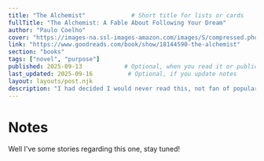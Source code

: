 ```yaml
---
title: "The Alchemist"             # Short title for lists or cards
fullTitle: "The Alchemist: A Fable About Following Your Dream"
author: "Paulo Coelho"
cover: "https://images-na.ssl-images-amazon.com/images/S/compressed.photo.goodreads.com/books/1654371463i/18144590.jpg"
link: "https://www.goodreads.com/book/show/18144590-the-alchemist"
section: "books"
tags: ["novel", "purpose"]
published: 2025-09-13            # Optional, when you read it or publication date
last_updated: 2025-09-16          # Optional, if you update notes
layout: layouts/post.njk
description: "I had decided I would never read this, not fan of popular classics, but bought it and I confess I loved it more than I ever imagined."
---
```


# Notes

Well I've some stories regarding this one, stay tuned!




